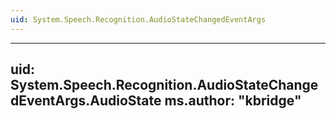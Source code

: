 ```yaml
---
uid: System.Speech.Recognition.AudioStateChangedEventArgs
---
```


---
uid: System.Speech.Recognition.AudioStateChangedEventArgs.AudioState
ms.author: "kbridge"
---
